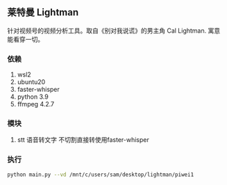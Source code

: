 ## 莱特曼 **Lightman**

针对视频号的视频分析工具。取自《别对我说谎》的男主角 Cal Lightman. 寓意能看穿一切。

### 依赖
1. wsl2
2. ubuntu20
3. faster-whisper
4. python 3.9
5. ffmpeg 4.2.7

### 模块
1. stt 语音转文字 不切割直接转使用faster-whisper



### 执行

```bash
python main.py --vd /mnt/c/users/sam/desktop/lightman/piwei1
```

